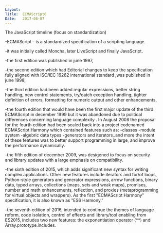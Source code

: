 ```yaml
---
Layout:
Title:	ECMAScript6
Date:	2017-08-07	
---
```


The JavaScript timeline (focus on standardization)

-ECMAScript - is a standardized specification of a scripting language.

-it was initially called Moncha, later LiveScript and finally JavaScript.

-the first edition was published in june 1997,

-the second edition which had Editorial changes to keep the specification fully aligned with ISO/IEC 16262 international standard ,was published in june 1998,

-the third edition had been added regular expressions, better string handling, new control statements, try/catch exception handling, tighter definition of errors, formatting for numeric output and other enhancements,

-the fourth edition that would have been the first major update of the third ECMAScript in december 1999 but it was abandoned due to political differences concerning language complexity . In August 2008 the proposal for the fourth edition had been scaled back into a project codenamed ECMAScript Harmony which contained features such as:
	-classes
	-module system 
	-algebric data types
	-generators and iterators..and more
the intent of these features was to better support programming in large, and improve the performance dynamically.

-the fifth edition of december 2009, was desigened to focus on security and library updates with a large emphasis on compatibility.

-the sixth edition of 2015, which adds significant new syntax for writing complex applications. Other new features include iterators and for/of loops, Python-style generators and generator expressions, arrow functions, binary data, typed arrays, collections (maps, sets and weak maps), promises, number and math enhancements, reflection, and proxies (metaprogramming for virtual objects and wrappers). As the first "ECMAScript Harmony" specification, it is also known as "ES6 Harmony." 

-the seventh edition of 2016, intended to continue the themes of language reform, code isolation, control of effects and library/tool enabling from ES2015, includes two new features: the exponentiation operator (**) and Array.prototype.includes.


